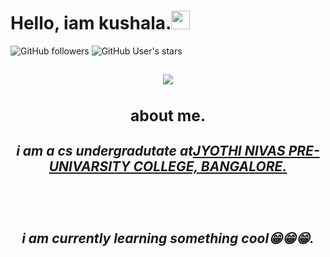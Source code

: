 ### <h1 bg-color="powderblue">Hello, iam kushala.<img src="https://user-images.githubusercontent.com/39955420/147578264-bae0526c-028a-49d2-8af8-d08bb4edbd2a.gif" height="30" width="30"></h1>

![GitHub followers](https://img.shields.io/github/followers/kushalamgowda?style=social)
![GitHub User's stars](https://img.shields.io/github/stars/kushalamgowda?style=social)
<h2 align="center"><img src="https://user-images.githubusercontent.com/39955420/147578199-56632b69-b3e8-4d9f-97e2-f046a1c2cba0.gif"><h/h2>


  
<h3>about me.</h3>


<h5>i am a <strong>cs</strong> undergradutate at<u>JYOTHI NIVAS PRE-UNIVARSITY COLLEGE, BANGALORE.</u></h5>
<br>

<h5>i am currently learning something cool😁😁😁.</h5>
<!--
**kushalamgowda/kushalamgowda** is a ✨ _special_ ✨ repository because its `README.md` (this file) appears on your GitHub profile.

Here are some ideas to get you started:

- 🔭 I’m currently working on ...
- 🌱 I’m currently learning ...
- 👯 I’m looking to collaborate on ...
- 🤔 I’m looking for help with ...
- 💬 Ask me about ...
- 📫 How to reach me: ...
- 😄 Pronouns: ...
- ⚡ Fun fact: ...
-->
